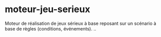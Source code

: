 moteur-jeu-serieux
==================

Moteur de réalisation de jeux sérieux à base reposant sur un scénario à base de règles (conditions, événements).
..

